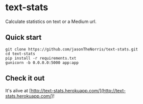 # text-stats

Calculate statistics on text or a Medium url.

## Quick start
```
git clone https://github.com/jasonTheNorris/text-stats.git
cd text-stats
pip install -r requirements.txt
gunicorn -b 0.0.0.0:5000 app:app
```

## Check it out
It's alive at [http://text-stats.herokuapp.com/](http://text-stats.herokuapp.com/)!
